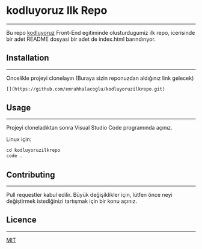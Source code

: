 # kodluyoruz Ilk Repo

---

Bu repo [kodluyoruz](www.kodluyoruz.org) Front-End egitiminde olusturdugumiz ilk repo, icerisinde bir adet README dosyasi bir adet de index.html barındırıyor.

## Installation

---

Oncelikle projeyi clonelayın (Buraya sizin reponuzdan aldığınız link gelecek)

```markdown
[](https://github.com/emrahhalacoglu/kodluyoruzilkrepo.git)
```

## Usage

---

Projeyi cloneladıktan sonra Visual Studio Code programında açınız.

Linux için:

```markdown
cd kodluyoruzilkrepo
code .
```

## Contributing

---

Pull requestler kabul edilir. Büyük değişiklikler için, lütfen önce neyi değiştirmek istediğinizi tartışmak için bir konu açınız.

## Licence

---

[MIT](https://choosealicense.com/licenses/mit/)
